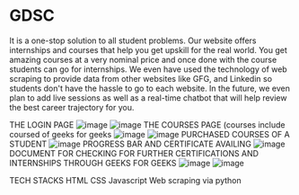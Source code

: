 # GDSC
It is a one-stop solution to all student problems. Our website offers internships and courses that help you get upskill for the real world. You get amazing courses at a very nominal price and once done with the course students can go for internships. We even have used the technology of web scraping to provide data from other websites like GFG, and Linkedin so students don't have the hassle to go to each website. In the future, we even plan to add live sessions as well as a real-time chatbot that will help review the best career trajectory for you.

THE LOGIN PAGE
![image](https://user-images.githubusercontent.com/91024411/170856229-772045ed-0214-450b-8ac0-76a384844b8a.png)
![image](https://user-images.githubusercontent.com/91024411/170856260-dbbdbb83-18b5-4d4e-af79-797b3ea319ba.png)
THE COURSES PAGE (courses include coursed of geeks for geeks
![image](https://user-images.githubusercontent.com/91024411/170856270-56f5467c-4fc9-4aa6-b836-226992aa891f.png)
![image](https://user-images.githubusercontent.com/91024411/170856277-96e0e68e-46ee-4d38-9f72-a8f374d85c70.png)
PURCHASED COURSES OF A STUDENT
![image](https://user-images.githubusercontent.com/91024411/170856293-f7cb2140-4803-4c11-9fc0-fd611553e845.png)
PROGRESS BAR AND CERTIFICATE AVAILING
![image](https://user-images.githubusercontent.com/91024411/170856311-8d790b97-f903-4728-a0f4-3a1131e5de97.png)
DOCUMENT FOR CHECKING FOR FURTHER CERTIFICATIONS AND INTERNSHIPS THROUGH GEEKS FOR GEEKS 
![image](https://user-images.githubusercontent.com/91024411/170856325-9a825794-05e3-482a-aa78-2ec1b923cb9b.png)
![image](https://user-images.githubusercontent.com/91024411/170856336-eff371ea-e0ac-487b-9012-479b375bc1ac.png)

TECH STACKS 
HTML
CSS
Javascript 
Web scraping via python 

